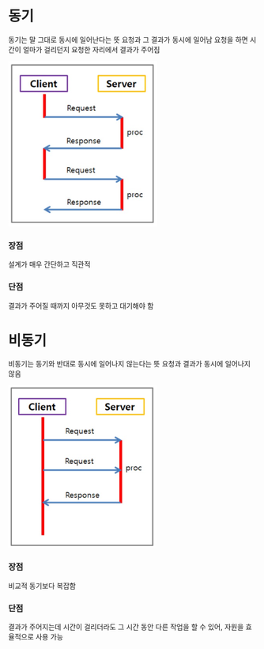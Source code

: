 # 동기

동기는 말 그대로 동시에 일어난다는 뜻
요청과 그 결과가 동시에 일어남
요청을 하면 시간이 얼마가 걸리던지 요청한 자리에서 결과가 주어짐

![동기](./image/동기.png)

### 장점

설계가 매우 간단하고 직관적

### 단점

결과가 주어질 때까지 아무것도 못하고 대기해야 함



# 비동기

비동기는 동기와 반대로 동시에 일어나지 않는다는 뜻
요청과 결과가 동시에 일어나지 않음

![비동기](./image/비동기.png)

### 장점

비교적 동기보다 복잡함

### 단점

결과가 주어지는데 시간이 걸리더라도 그 시간 동안 다른 작업을 할 수 있어, 자원을 효율적으로 사용 가능
